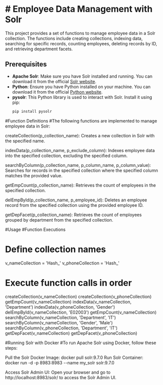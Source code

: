# # Employee Data Management with Solr

This project provides a set of functions to manage employee data in a Solr collection. The functions include creating collections, indexing data, searching for specific records, counting employees, deleting records by ID, and retrieving department facets.

## Prerequisites

- **Apache Solr**: Make sure you have Solr installed and running. You can download it from the official [Solr website](https://solr.apache.org/downloads.html).
- **Python**: Ensure you have Python installed on your machine. You can download it from the official [Python website](https://www.python.org/downloads/).
- **pysolr**: This Python library is used to interact with Solr. Install it using pip:
  ```bash
  pip install pysolr

#Function Definitions
#The following functions are implemented to manage employee data in Solr:

createCollection(p_collection_name): Creates a new collection in Solr with the specified name.

indexData(p_collection_name, p_exclude_column): Indexes employee data into the specified collection, excluding the specified column.

searchByColumn(p_collection_name, p_column_name, p_column_value): Searches for records in the specified collection where the specified column matches the provided value.

getEmpCount(p_collection_name): Retrieves the count of employees in the specified collection.

delEmpById(p_collection_name, p_employee_id): Deletes an employee record from the specified collection using the provided employee ID.

getDepFacet(p_collection_name): Retrieves the count of employees grouped by department from the specified collection.

#Usage
#Function Executions
# Define collection names
v_nameCollection = 'Hash_<Your Name>'
v_phoneCollection = 'Hash_<Your Phone last four digits>'

# Execute function calls in order
createCollection(v_nameCollection)
createCollection(v_phoneCollection)
getEmpCount(v_nameCollection)
indexData(v_nameCollection, 'Department')
indexData(v_phoneCollection, 'Gender')
delEmpById(v_nameCollection, 'E02003')
getEmpCount(v_nameCollection)
searchByColumn(v_nameCollection, 'Department', 'IT')
searchByColumn(v_nameCollection, 'Gender', 'Male')
searchByColumn(v_phoneCollection, 'Department', 'IT')
getDepFacet(v_nameCollection)
getDepFacet(v_phoneCollection)

#Running Solr with Docker
#To run Apache Solr using Docker, follow these steps:

Pull the Solr Docker Image:
  docker pull solr:9.7.0
Run Solr Container:  
  docker run -d -p 8983:8983 --name my_solr solr:9.7.0

Access Solr Admin UI: Open your browser and go to http://localhost:8983/solr/ to access the Solr Admin UI.  

